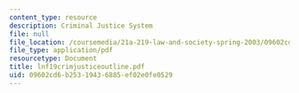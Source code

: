 ```yaml
---
content_type: resource
description: Criminal Justice System
file: null
file_location: /coursemedia/21a-219-law-and-society-spring-2003/09602cd6b25319436885ef02e0fe0529_lnf19crimjusticeoutline.pdf
file_type: application/pdf
resourcetype: Document
title: lnf19crimjusticeoutline.pdf
uid: 09602cd6-b253-1943-6885-ef02e0fe0529
---
```


